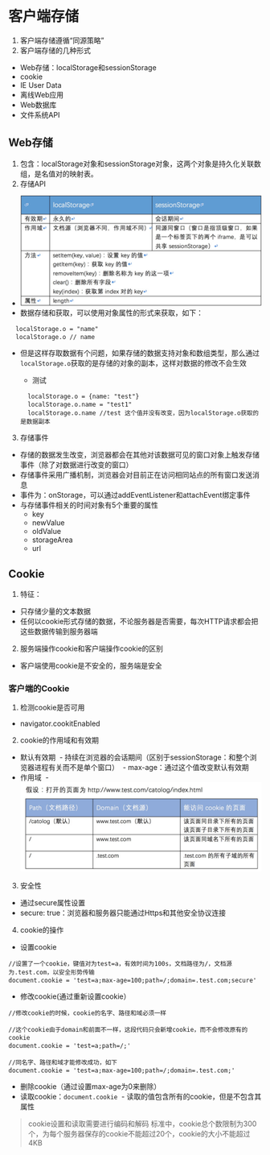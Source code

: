 # 客户端存储
1. 客户端存储遵循“同源策略”
2. 客户端存储的几种形式
* Web存储：localStorage和sessionStorage
* cookie
* IE User Data
* 离线Web应用
* Web数据库
* 文件系统API

## Web存储
1. 包含：localStorage对象和sessionStorage对象，这两个对象是持久化关联数组，是名值对的映射表。
2. 存储API
* ![存储API](../images/Storage.png)
* 数据存储和获取，可以使用对象属性的形式来获取，如下：
```
  localStorage.o = "name"
  localStorage.o // name
```
* 但是这样存取数据有个问题，如果存储的数据支持对象和数组类型，那么通过`localStorage.o`获取的是存储的对象的副本，这样对数据的修改不会生效
  - 测试
  
  ```
    localStorage.o = {name: "test"}
    localStorage.o.name = "test1"
    localStorage.o.name //test 这个值并没有改变，因为localStorage.o获取的是数据副本
  ```
  
3. 存储事件
* 存储的数据发生改变，浏览器都会在其他对该数据可见的窗口对象上触发存储事件（除了对数据进行改变的窗口）
* 存储事件采用广播机制，浏览器会对目前正在访问相同站点的所有窗口发送消息
* 事件为：onStorage，可以通过addEventListener和attachEvent绑定事件
* 与存储事件相关的时间对象有5个重要的属性
  * key
  * newValue
  * oldValue
  * storageArea
  * url
  
## Cookie
1. 特征：
* 只存储少量的文本数据
* 任何以cookie形式存储的数据，不论服务器是否需要，每次HTTP请求都会把这些数据传输到服务器端

2. 服务端操作cookie和客户端操作cookie的区别
* 客户端使用cookie是不安全的，服务端是安全

### 客户端的Cookie
1. 检测cookie是否可用
* navigator.cookitEnabled
2. cookie的作用域和有效期
* 默认有效期
  - 持续在浏览器的会话期间（区别于sessionStorage：和整个浏览器进程有关而不是单个窗口）
  - max-age：通过这个值改变默认有效期
* 作用域
  - ![作用域示例](../images/cookie1.png)
3. 安全性
* 通过secure属性设置
* secure: true：浏览器和服务器只能通过Https和其他安全协议连接
4. cookie的操作
* 设置cookie
```
//设置了一个cookie，键值对为test=a，有效时间为100s，文档路径为/，文档源为.test.com，以安全形势传输
document.cookie = 'test=a;max-age=100;path=/;domain=.test.com;secure'
```
* 修改cookie(通过重新设置cookie）
```
//修改cookie的时候，cookie的名字、路径和域必须一样

//这个cookie由于domain和前面不一样，这段代码只会新增cookie，而不会修改原有的cookie
document.cookie = 'test=a;path=/;'

//同名字、路径和域才能修改成功，如下
document.cookie = 'test=a;max-age=100;path=/;domain=.test.com;'
```
* 删除cookie（通过设置max-age为0来删除）
* 读取cookie：`document.cookie`
  - 读取的值包含所有的cookie，但是不包含其属性
  
> cookie设置和读取需要进行编码和解码
> 标准中，cookie总个数限制为300个，为每个服务器保存的cookie不能超过20个，cookie的大小不能超过4KB













